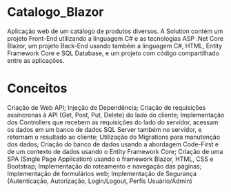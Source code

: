 # Catalogo_Blazor

Aplicação web de um catálogo de produtos diversos. A Solution contém um projeto Front-End utilizando a linguagem C# e as tecnologias ASP .Net Core Blazor, um projeto Back-End usando também a linguagem C#, HTML, Entity Framework Core e SQL Database, e um projeto com código compartilhado entre as aplicações. 

# Conceitos
Criação de Web API; Injeção de Dependência; Criação de requisições assíncronas à API (Get, Post, Put, Delete) do lado do cliente; Implementação dos Controllers que recebem as requisições do lado do servidor, acessam os dados em um banco de dados SQL Server também no servidor, e retornam o resultado ao cliente; Utilização do Migrations para manutenção dos dados; Criação do banco de dados usando a abordagem Code-First e de um contexto de dados usando o Entity Framework Core; Criação de uma SPA (Single Page Application) usando o framework Blazor, HTML, CSS e Bootstrap; Implementação do roteamento e navegação das páginas; Implementação de formulários web; Implementação de Segurança (Autenticação, Autorização, Login/Logout, Perfis Usuário/Admin)
